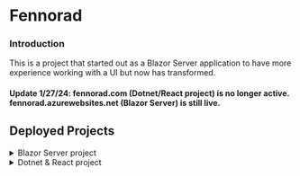 <h1> Fennorad </h1>

<h3> Introduction </h3>
This is a project that started out as a Blazor Server application to have more experience working with a UI but now has transformed. <br>
<h4> Update 1/27/24: fennorad.com (Dotnet/React project) is no longer active. fennorad.azurewebsites.net (Blazor Server) is still live. </h4>
      
<h2> Deployed Projects </h2>

<details>
  <summary>Blazor Server project</summary>

<h3> Getting Started </h3>
This is a blazor server project built with DotNet6, Sql Server, Blazor/Razor pages, Microsoft Identity, CSS, HTML, some javascript. This project also leverages Github Actions for building and deploying the application as well as deploying database changes. The application and database are hosted on my personal Azure account.
To access the website go to https://fennorad.azurewebsites.net/ and create an account or use the example user:

User: `example-user`  
Password: `password` 


<h3>Functionality of the project</h3>

<h4> Chat </h4>  
https://fennorad.azurewebsites.net/chat

1) Allows any registered user to search for and chat with any existing user.
2) Currently only text can be sent from one user to another
3) User conversations, messages, and read receipts are stored to maintain a historical record of conversations
4) Any unread user conversation will result in the user being alerted to new messages via the conversation tile flashing
5) Can only be accessed by authenticated users

<h4> Maps </h4>
https://fennorad.azurewebsites.net/maps

1) Allows any registered user to search for directions from one place to another.
2) Allows for choosing driving, biking, walking
3) Leverages the Mapbox API through my personal library [Fennorad.Mapbox](https://github.com/fernando-napier/Fennorad.Mapbox)
4) Can only be accessed by authenticated users

<h4> JSON/XML Beautifier </h4>
https://fennorad.azurewebsites.net/beautify

1) Allows any user to paste a string of JSON or XML data and have it be returned in a pretty format.
2) This is something that I use as a software engineer often and figured I could take a shot at writing the functionality myself.
3) This is unlisted to unauthenticated users but can still be accessed.

<h4> Youtube Downloader </h4>
https://fennorad.azurewebsites.net/youtube

1) Allows any user to download youtube videos in either mp3 or mp4 format that is up to 20MB in size
2) videos are embedded so users can also just watch the video on this site
3) Leverages the `YoutubeDLSharp` library for downloading youtube videos and the `BlazorDownloadFileFast` libary for client side downloading.
4) This is unlisted to unauthenticated users but can still be accessed.

</details>

<details>
  <summary>Dotnet & React project</summary>

<h3> Getting Started </h3>
This is a project created with a React frontend, DotNet6 backend, Sql Server, Microsoft Identity, CSS, HTML.

This site is under construction but I wanted to fully deploy an application.


<h3>Functionality of the project</h3>

<h4> Wordle </h4>  
https://fennorad.com/wordle

1) I found a react project that has a wordle component to import
2) Created the npm package `fennorad-wordle` based on that project since no npm deploys were available for it
3) This is still under construction but the basic functionality is there.

</details>
